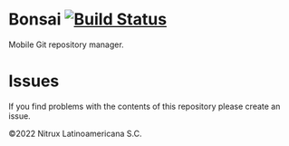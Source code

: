 # Bonsai [![Build Status](https://travis-ci.org/Nitrux/bonsai.svg?branch=main)](https://travis-ci.org/Nitrux/bonsai)

Mobile Git repository manager.

# Issues
If you find problems with the contents of this repository please create an issue.

©2022 Nitrux Latinoamericana S.C.
